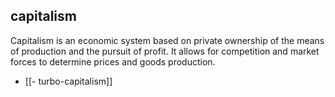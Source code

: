 ## capitalism
Capitalism is an economic system based on private ownership of the means of production and the pursuit of profit. It allows for competition and market forces to determine prices and goods production.


- [[- turbo-capitalism]]